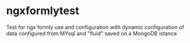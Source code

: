 # ngxformlytest
Test for ngx formly use and configuration with dynamic configuration of data configured from MYsql and "fluid" saved on a MongoDB istance
